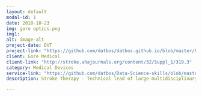 ```yaml
---
layout: default
modal-id: 1
date: 2010-10-23
img: gore optics.png
img1: 
alt: image-alt
project-date: DVT
project-link: "https://github.com/datbos/datbos.github.io/blob/master/Red%20Laser%20feedback%20blood.pdf"
client: Gore Medical
client-link: "http://stroke.ahajournals.org/content/32/Suppl_1/319.3"
category: Medical Devices
service-link: "https://github.com/datbos/Data-Science-skills/blob/master/Indeed%20data%20science.ipynb"
description: Stroke Therapy - Technical lead of large multidisciplinary teams to develop a diagnostic/therapeutic microfluidic optical based regulatory compliant medical system and associated disposable devices for treating stroke & peripheral thrombosis. Development includes determining product requirements, risk management, feasibility studies, systems development and integration, verification and validation to final product launch. Ensure regulatory compliance (ISO 13485), design control documentation and prototyping and testing.                                                                 High energy fiber optic delivery device coupling.  Development of micro optic subsytem for coupling therapeutic Q-switched laser system with disposble fiberoptic catheter delivery device.

---
```

